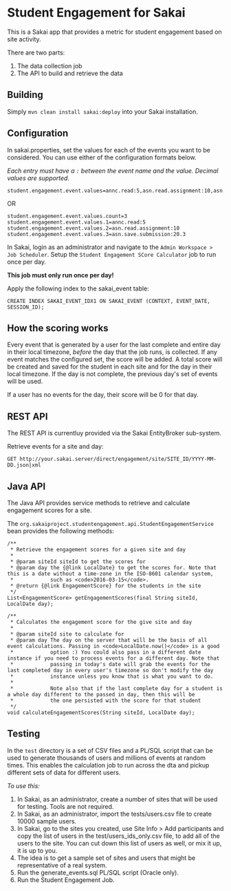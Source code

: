 # Student Engagement for Sakai

This is a Sakai app that provides a metric for student engagement based on site activity.

There are two parts:

1. The data collection job
2. The API to build and retrieve the data

## Building
Simply `mvn clean install sakai:deploy` into your Sakai installation.

## Configuration
In sakai.properties, set the values for each of the events you want to be considered. You can use either of the configuration formats below. 

*Each entry must have a `:` between the event name and the value. Decimal values are supported.*

````
student.engagement.event.values=annc.read:5,asn.read.assignment:10,asn.save.submission:20.3
````
OR

````
student.engagement.event.values.count=3
student.engagement.event.values.1=annc.read:5
student.engagement.event.values.2=asn.read.assignment:10
student.engagement.event.values.3=asn.save.submission:20.3
````

In Sakai, login as an administrator and navigate to the `Admin Workspace > Job Scheduler`. Setup the `Student Engagement SCore Calculator` job to run once per day.

__This job must only run once per day!__

Apply the following index to the sakai_event table:
````
CREATE INDEX SAKAI_EVENT_IDX1 ON SAKAI_EVENT (CONTEXT, EVENT_DATE, SESSION_ID);
````

## How the scoring works
Every event that is generated by a user for the last complete and entire day in their local timezone, _before_ the day that the job runs, is collected. If any event matches the configured set, the score will be added. A total score will be created and saved for the student in each site and for the day in their local timezone. If the day is not complete, the previous day's set of events will be used.

If a user has no events for the day, their score will be 0 for that day.

## REST API

The REST API is currentluy provided via the Sakai EntityBroker sub-system.

Retrieve events for a site and day:

`GET http://your.sakai.server/direct/engagement/site/SITE_ID/YYYY-MM-DD.json|xml`


## Java API

The Java API provides service methods to retrieve and calculate engagement scores for a site.

The `org.sakaiproject.studentengagement.api.StudentEngagementService` bean provides the following methods:

````
/**
 * Retrieve the engagement scores for a given site and day
 *
 * @param siteId siteId to get the scores for
 * @param day the {@link LocalDate} to get the scores for. Note that this is a date without a time-zone in the ISO-8601 calendar system,
 *            such as <code>2016-03-15</code>.
 * @return {@link EngagementScore} for the students in the site
 */
List<EngagementScore> getEngagementScores(final String siteId, LocalDate day);

/**
 * Calculates the engagement score for the give site and day
 *
 * @param siteId site to calculate for
 * @param day The day on the server that will be the basis of all event calculations. Passing in <code>LocalDate.now()</code> is a good
 *            option :) You could also pass in a different date instance if you need to process events for a different day. Note that
 *            passing in today's date will grab the events for the last completed day in every user's timezone so don't modify the day
 *            instance unless you know that is what you want to do.
 *            
 *            Note also that if the last complete day for a student is a whole day different to the passed in day, then this will be
 *            the one persisted with the score for that student
 */
void calculateEngagementScores(String siteId, LocalDate day);
````

## Testing

In the `test` directory is a set of CSV files and a PL/SQL script that can be used to generate thousands of users and millions of events at random times. This enables the calculation job to run across the dta and pickup different sets of data for different users.

*To use this:*
1. In Sakai, as an administrator, create a number of sites that will be used for testing. Tools are not required.
2. In Sakai, as an administrator, import the tests/users.csv file to create 10000 sample users. 
3. In Sakai, go to the sites you created, use Site Info > Add participants and copy the list of users in the test/users_ids_only.csv file, to add all of the users to the site. You can cut down this list of users as well, or mix it up, it is up to you. 
4. The idea is to get a sample set of sites and users that might be representative of a real system.
5. Run the generate_events.sql PL/SQL script (Oracle only).
6. Run the Student Engagement Job.





